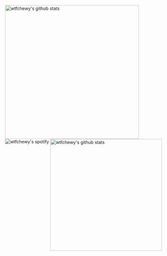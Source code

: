 <img align="left" width="430" height="auto" alt="wtfchewy's github stats" src="https://github-readme-stats.vercel.app/api?username=wtfchewy&hide_border=true&title_color=0ff54c&icon_color=0ff54c&text_color=c9d1d9&bg_color=0d1117&show_icons=true;count_private=true&amp;include_all_commits=true">

<img align="right" width="359" height="auto" alt="wtfchewy's github stats" src="https://github-readme-stats.vercel.app/api/top-langs/?username=wtfchewy&hide_border=true&title_color=0ff54c&icon_color=0ff54c&text_color=c9d1d9&bg_color=0d1117&layout=compact&amp;show_icons=true&amp;">

<img align="center" width="auto" height="auto" alt="wtfchewy's spotify" src="https://spotify-github-profile.vercel.app/api/view?uid=z11hhakmgdzkbjvr1sg13o1r7&cover_image=true&theme=default)](https://github.com/kittinan/spotify-github-profile">


